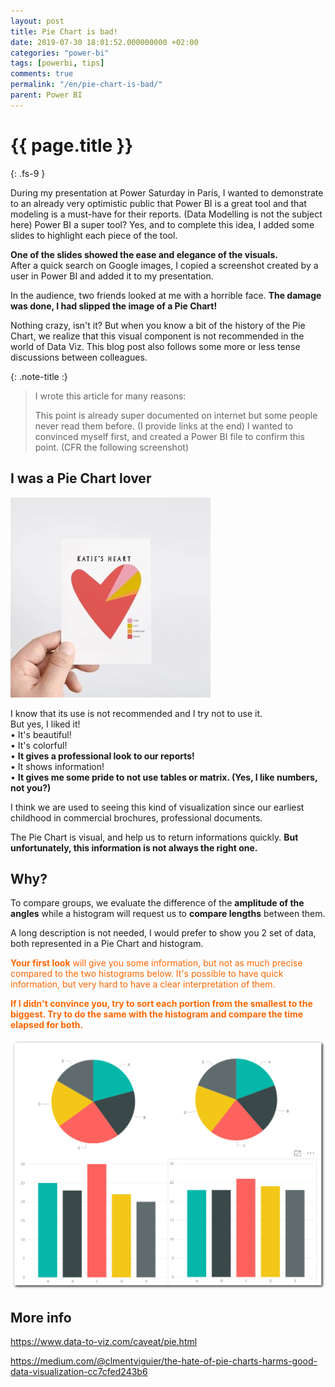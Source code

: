 ```yaml
---
layout: post
title: Pie Chart is bad!
date: 2019-07-30 18:01:52.000000000 +02:00
categories: "power-bi"
tags: [powerbi, tips]
comments: true
permalink: "/en/pie-chart-is-bad/"
parent: Power BI
---
```

# {{ page.title }}
{: .fs-9 }

During my presentation at Power Saturday in Paris, I wanted to demonstrate to an already very optimistic public that Power BI is a great tool and that modeling is a must-have for their reports. (Data Modelling is not the subject here)
Power BI a super tool? Yes, and to complete this idea, I added some slides to highlight each piece of the tool.

<p><strong>One of the slides showed the ease and elegance of the visuals.</strong><br /> After a quick search on Google images, I copied a screenshot created by a user in Power BI and added it to my presentation.</p>
<p>In the audience, two friends looked at me with a horrible face. <strong>The damage was done, I had slipped the image of a Pie Chart!</strong></p>
<p>Nothing crazy, isn't it? But when you know a bit of the history of the Pie Chart, we realize that this visual component is not recommended in the world of Data Viz. This blog post also follows some more or less tense discussions between colleagues.</p>


{: .note-title :}
>I wrote this article for many reasons:
>
>This point is already super documented on internet but some people never read them before. (I provide links at the end)
>I wanted to convinced myself first, and created a Power BI file to confirm this point. (CFR the following screenshot)


<h2>I was a Pie Chart lover</h2>

![pie chart lover](../../assets/2019/PieChartIsBad/PieChart_1.jpeg)


<p>I know that its use is not recommended and I try not to use it.<br />But yes, I liked it!<br />• It's beautiful!<br />• It's colorful!<br />• <strong>It gives a professional look to our reports!</strong><br />• It shows information!<br />• <strong>It gives me some pride to not use tables or matrix. (Yes, I like numbers, not you?)</strong></p>
<p>I think we are used to seeing this kind of visualization since our earliest childhood in commercial brochures, professional documents.</p>
<p>The Pie Chart is visual, and help us to return <g class="gr_ gr_16 gr-alert gr_gramm gr_inline_cards gr_run_anim Grammar multiReplace" id="16" data-gr-id="16">informations</g> quickly. <strong>But unfortunately, this information is not always the right one.</strong></p>



<h2>Why?</h2>

<p>To compare groups, we evaluate the difference of the <strong>amplitude of the angles</strong> while a histogram will request us to <strong>compare lengths</strong> between them.</p>
<p>A long description is not needed, I would prefer to show you 2 set of data, both represented in a Pie Chart and histogram.</p>
<p><span style="color: #ff6600;"><strong>Your first look</strong> will give you some information, but not as much precise compared to the two histograms below. It's possible to have quick information, but very hard to have a clear interpretation of them.<br /> </span></p>
<p><strong><span style="color: #ff6600;">If I didn't <g class="gr_ gr_12 gr-alert gr_gramm gr_inline_cards gr_run_anim Grammar multiReplace" id="12" data-gr-id="12">convince</g> you, try to sort each portion from the smallest to the biggest. Try to do the same with the histogram and compare the time elapsed for both.</span></strong></p>

![pie chart](../../assets/2019/PieChartIsBad/PieChart_2.webp)

## More info

<p><a href="https://www.data-to-viz.com/caveat/pie.html">https://www.data-to-viz.com/caveat/pie.html</a></p>
<p><a href="https://medium.com/@clmentviguier/the-hate-of-pie-charts-harms-good-data-visualization-cc7cfed243b6">https://medium.com/@clmentviguier/the-hate-of-pie-charts-harms-good-data-visualization-cc7cfed243b6</a></p>
